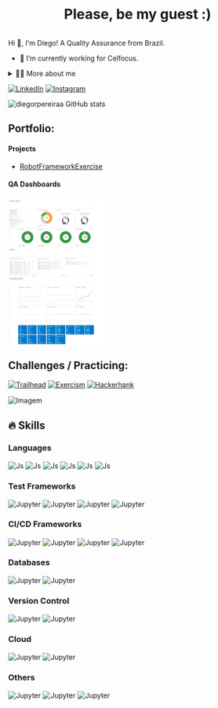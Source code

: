 <!--título-->
<div id="user-content-toc">
  <ul align="center">
    <summary><h1 style="display: inline-block">Please, be my guest :)</h1></summary>
</div>

<!-- Presentation -->
<p>
  Hi 👋, I'm Diego! A Quality Assurance from Brazil.

  - 🌱 I’m currently working for Celfocus.
</p>

<!-- Dropdown -->
<details>
  <summary>👨‍💻 More about me</summary>

  - 💬 I am 35 years old, currently living in Lisbon. I have professional proficiency in English and have experience with automated and manual testing throughout the test levels as well as UAT and defect management experience.

  - ⚡ I enjoy reading, as well as watching movies! I believe that our personal interests contribute to a more refined perception of things and problem-solving. \o/
</details>

<!-- Links -->
[![LinkedIn](https://img.shields.io/badge/LinkedIn-0077B5?style=for-the-badge&logo=linkedin&logoColor=white)](https://www.linkedin.com/in/diego-rpereira/)
[![Instagram](https://img.shields.io/badge/Instagram-E4405F?style=for-the-badge&logo=instagram&logoColor=white)](https://www.instagram.com/dieguito.pereira/)

<!-- GithubStats -->
![diegorpereiraa GitHub stats](https://github-readme-stats.vercel.app/api?username=diegorpereiraa&show_icons=true&theme=gotham)
  </div>
  
<!-- Portfolio -->
## Portfolio:

<!-- Portfolio: Projects -->
  <div style="flex-basis: 48%;">
    <h4>Projects</h4>
    
- [RobotFrameworkExercise](https://github.com/diegorpereiraa/RobotFrameworkExercise)
  </div>
  
<!-- Portfolio: Docs -->
  <div style="flex-basis: 48%;">
    <h4>QA Dashboards</h4>
    <img align="center" height="300" width="200" src="https://raw.githubusercontent.com/diegorpereiraa/diegorpereiraa/main/assets/QA%20Dashboard%20-%20Financial%20Services.PNG" alt="Imagem">
  </div>
  
<!-- Challenges / Practicing -->
## Challenges / Practicing:

[![Trailhead](https://img.shields.io/badge/Salesforce-00A1E0?style=for-the-badge&logo=Salesforce&logoColor=white)](https://www.salesforce.com/trailblazer/drpereira)
[![Exercism](https://img.shields.io/badge/Exercism-009CAB?style=for-the-badge&logo=exercism&logoColor=white)](https://exercism.org/profiles/diegorpereira)
[![Hackerhank](https://img.shields.io/badge/-Hackerrank-2EC866?style=for-the-badge&logo=HackerRank&logoColor=white)](https://www.hackerrank.com/profile/diego_rpereira88)

<!-- GIF -->
<p align="left">
  <img align="center" src="https://github.com/VariableBee/VariableBee/assets/77739311/4e9f41af-6b57-49a7-b15a-74322e96b4d7" alt="Imagem">
</p>

## 🔥 Skills
<!-- Skills: Programming Languages -->
  <div style="flex-basis: 48%;">
    <h3>Languages</h3>
    <img align="center" alt="Js" src="https://img.shields.io/badge/c%23-%23239120.svg?style=for-the-badge&logo=csharp&logoColor=white">
    <img align="center" alt="Js" src="https://img.shields.io/badge/JavaScript-F7DF1E?style=for-the-badge&logo=javascript&logoColor=black">
    <img align="center" alt="Js" src="https://img.shields.io/badge/shell_script-%23121011.svg?style=for-the-badge&logo=gnu-bash&logoColor=white">
    <img align="center" alt="Js" src="https://img.shields.io/badge/Apache%20Groovy-4298B8.svg?style=for-the-badge&logo=Apache+Groovy&logoColor=white">
    <img align="center" alt="Js" src="https://img.shields.io/badge/-GraphQL-E10098?style=for-the-badge&logo=graphql&logoColor=white">
    <img align="center" alt="Js" src="https://img.shields.io/badge/yaml-%23ffffff.svg?style=for-the-badge&logo=yaml&logoColor=151515">
    
  </div>

<!-- Test Tools & Frameworks -->
  <div style="flex-basis: 48%;">
    <h3>Test Frameworks</h3>
    <img align="center" alt="Jupyter" src="https://img.shields.io/badge/-selenium-%43B02A?style=for-the-badge&logo=selenium&logoColor=white">
    <img align="center" alt="Jupyter" src="https://img.shields.io/badge/Postman-FF6C37?style=for-the-badge&logo=postman&logoColor=white">
    <img align="center" alt="Jupyter" src="https://img.shields.io/badge/-cypress-%23E5E5E5?style=for-the-badge&logo=cypress&logoColor=058a5e">
    <img align="center" alt="Jupyter" src="https://img.shields.io/badge/Cucumber-43B02A?style=for-the-badge&logo=cucumber&logoColor=white">
  </div>

  <!-- CI/CD Frameworks -->
  <div style="flex-basis: 48%;">
    <h3>CI/CD Frameworks</h3>
    <img align="center" alt="Jupyter" src="https://img.shields.io/badge/jenkins-%232C5263.svg?style=for-the-badge&logo=jenkins&logoColor=white">
    <img align="center" alt="Jupyter" src="https://img.shields.io/badge/gitlab%20ci-%23181717.svg?style=for-the-badge&logo=gitlab&logoColor=white">
    <img align="center" alt="Jupyter" src="https://img.shields.io/badge/kubernetes-%23326ce5.svg?style=for-the-badge&logo=kubernetes&logoColor=white">
    <img align="center" alt="Jupyter" src="https://img.shields.io/badge/docker-%230db7ed.svg?style=for-the-badge&logo=docker&logoColor=white">
  </div>

  <!-- Databases -->
  <div style="flex-basis: 48%;">
  <h3>Databases</h3>
    <img align="center" alt="Jupyter" src="https://img.shields.io/badge/Microsoft%20SQL%20Server-CC2927?style=for-the-badge&logo=microsoft%20sql%20server&logoColor=white">
    <img align="center" alt="Jupyter" src="https://img.shields.io/badge/MongoDB-%234ea94b.svg?style=for-the-badge&logo=mongodb&logoColor=white">
  </div> 

  <!-- Version Control -->
  <div style="flex-basis: 48%;">
  <h3>Version Control</h3>
    <img align="center" alt="Jupyter" src="https://img.shields.io/badge/gitlab-%23181717.svg?style=for-the-badge&logo=gitlab&logoColor=white">
    <img align="center" alt="Jupyter" src="https://img.shields.io/badge/github-%23121011.svg?style=for-the-badge&logo=github&logoColor=white">
  </div>

  <!-- Cloud -->
  <div style="flex-basis: 48%;">
  <h3>Cloud</h3>
    <img align="center" alt="Jupyter" src="https://img.shields.io/badge/Amazon_AWS-232F3E?style=for-the-badge&logo=amazon-aws&logoColor=white">
    <img align="center" alt="Jupyter" src="https://img.shields.io/badge/Google_Cloud-4285F4?style=for-the-badge&logo=google-cloud&logoColor=white">
  </div>

  <!-- Others -->
  <div style="flex-basis: 48%;">
  <h3>Others</h3>
    <img align="center" alt="Jupyter" src="https://img.shields.io/badge/Apache%20Kafka-000?style=for-the-badge&logo=apachekafka">
    <img align="center" alt="Jupyter" src="https://img.shields.io/badge/-Swagger-%23Clojure?style=for-the-badge&logo=swagger&logoColor=white">
    <img align="center" alt="Jupyter" src="https://img.shields.io/badge/Apache%20Maven-C71A36?style=for-the-badge&logo=Apache%20Maven&logoColor=white">
  <div style="flex-basis: 48%;">
